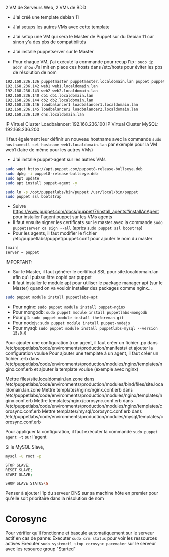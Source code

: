2 VM de Serveurs Web, 2 VMs de BDD


- J'ai créé une template debian 11 
- J'ai setups les autres VMs avec cette template
- J'ai setup une VM qui sera le Master de Puppet sur du Debian 11 car sinon y'a des pbs de compatibilités
- J'ai installé puppetserver sur le Master

- Pour chaque VM, j'ai exécuté la commande pour recup l'ip : `sudo ip addr show`
  J'ai mit en place ces hosts dans /etc/hosts pour éviter les pbs de résolution de nom

```bash
192.168.236.136 puppetmaster puppetmaster.localdomain.lan puppet puppet.localdomain.lan
192.168.236.142 web1 web1.localdomain.lan
192.168.236.143 web2 web2.localdomain.lan
192.168.236.140 db1 db1.localdomain.lan
192.168.236.144 db2 db2.localdomain.lan
192.168.236.146 loadbalancer1 loadbalancer1.localdomain.lan
192.168.236.145 loadbalancer2 loadbalancer2.localdomain.lan
192.168.236.139 dns.localdomain.lan
```

IP Virtuel Cluster Loadbalancer: 192.168.236.100
IP Virtual Cluster MySQL: 192.168.236.200

Il faut également leur définir un nouveau hostname avec la commande `sudo hostnamectl set-hostname web1.localdomain.lan` par exemple pour la VM web1 (faire de même pour les autres VMs)


- J'ai installé puppet-agent sur les autres VMs
```bash
sudo wget https://apt.puppet.com/puppet8-release-bullseye.deb
sudo dpkg -i puppet8-release-bullseye.deb
sudo apt update
sudo apt install puppet-agent -y

sudo ln -s /opt/puppetlabs/bin/puppet /usr/local/bin/puppet
sudo puppet ssl bootstrap
```


- Suivre https://www.puppet.com/docs/puppet/7/install_agents#installAnAgent pour installer l'agent puppet sur les VMs agents
- Il faut ensuite signer les certificats sur le master avec la commande `sudo puppetserver ca sign --all` (après `sudo puppet ssl boostrap`)
- Pour les agents, il faut modifier le fichier /etc/puppetlabs/puppet/puppet.conf pour ajouter le nom du master
```bash
[main]
server = puppet
```
IMPORTANT:
- Sur le Master, il faut générer le certificat SSL pour site.localdomain.lan afin qu'il puisse être copié par puppet
- Il faut installer le module apt pour utiliser le package manager apt (sur le Master) quand on va vouloir installer des packages comme nginx...
```bash
sudo puppet module install puppetlabs-apt
```
- Pour nginx: `sudo puppet module install puppet-nginx`
- Pour mongodb: `sudo puppet module install puppetlabs-mongodb`
- Pour git: `sudo puppet module install theforeman-git`
- Pour nodejs: `sudo puppet module install puppet-nodejs`
- Pour mysql: `sudo puppet module install puppetlabs-mysql --version 15.0.0`

Pour ajouter une configuration à un agent, il faut créer un fichier .pp dans /etc/puppetlabs/code/environments/production/manifests/ et ajouter la configuration voulue 
Pour ajouter une template à un agent, il faut créer un fichier .erb dans /etc/puppetlabs/code/environments/production/modules/nginx/templates/nginx.conf.erb et ajouter la template voulue (exemple avec nginx)

Mettre files/site.localdomain.lan.zone dans /etc/puppetlabs/code/environments/production/modules/bind/files/site.localdomain.lan.zone
Mettre templates/nginx/nginx.conf.erb dans /etc/puppetlabs/code/environments/production/modules/nginx/templates/nginx.conf.erb
Mettre templates/nginx/corosync.conf.erb dans /etc/puppetlabs/code/environments/production/modules/nginx/templates/corosync.conf.erb
Mettre templates/mysql/corosync.conf.erb dans /etc/puppetlabs/code/environments/production/modules/mysql/templates/corosync.conf.erb

Pour appliquer la configuration, il faut exécuter la commande `sudo puppet agent -t` sur l'agent

Si le MySQL Slave,
```bash
mysql -u root -p 

STOP SLAVE;
RESET SLAVE;
START SLAVE;

SHOW SLAVE STATUS\G
```

Penser à ajouter l'ip du serveur DNS sur sa machine hôte en premier pour qu'elle soit prioritaire dans la résolution de nom



# Corosync

Pour vérifier qu'il fonctionne et bascule automatiquement sur le serveur actif en cas de panne:
Executer `sudo crm status` pour voir les ressources actives
Executer `sudo systemctl stop corosync pacemaker` sur le serveur avec les resource group "Started"
